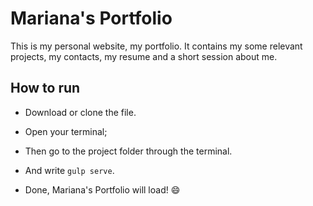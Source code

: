 Mariana's Portfolio
===============================

This is my personal website, my portfolio. It contains my some relevant projects, my contacts, my resume and a short session about me.

## How to run

* Download or clone the file.

* Open your terminal;

* Then go to the project folder through the terminal.

* And write `gulp serve`.
 
* Done, Mariana's Portfolio will load! :smile:


